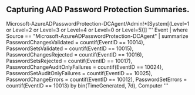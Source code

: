 ## Capturing AAD Password Protection Summaries. ##
Microsoft-AzureADPasswordProtection-DCAgent/Admin!*[System[(Level=1 or Level=2 or Level=3 or Level=4 or Level=0 or Level=5)]]
'''
Event
| where Source == "Microsoft-AzureADPasswordProtection-DCAgent"
| summarize PasswordChangesValidated = countif(EventID == 10014), PasswordSetsValidated = countif(EventID == 10015), PasswordChangesRejected = countif(EventID == 10016), PasswordSetsRejected = countif(EventID == 10017), PasswordChangeAuditOnlyFailures = countif(EventID == 10024), PasswordSetAuditOnlyFailures = countif(EventID == 10025), PasswordChangeErrors = countif(EventID == 10012), PasswordSetErrors = countif(EventID == 10013) by bin(TimeGenerated, 7d), Computer
'''







